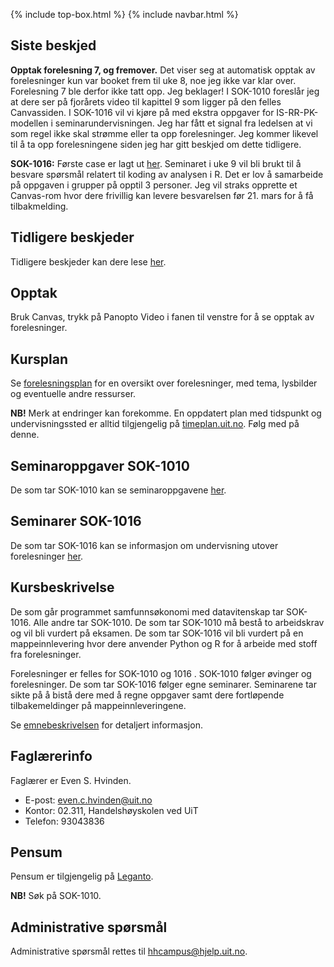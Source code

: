 {% include top-box.html %} <!-- Kode for å inkludere boksen på toppen av siden. Se _config.yml for å gjøre endringer. -->
{% include navbar.html %} <!-- Kode for navigasjonsmeny. Se navbar.html for å gjøre endringer. -->
<!-- Gjør endringer under her -->

## Siste beskjed

**Opptak forelesning 7, og fremover.** Det viser seg at automatisk opptak av forelesninger kun var booket frem til uke 8, noe jeg ikke var klar over. Forelesning 7 ble derfor ikke tatt opp. Jeg beklager! I SOK-1010 foreslår jeg at dere ser på fjorårets video til kapittel 9 som ligger på den felles Canvassiden. I SOK-1016 vil vi kjøre på med ekstra oppgaver for IS-RR-PK-modellen i seminarundervisningen. Jeg har fått et signal fra ledelsen at vi som regel ikke skal strømme eller ta opp forelesninger. Jeg kommer likevel til å ta opp forelesningene siden jeg har gitt beskjed om dette tidligere. 

**SOK-1016:** Første case er lagt ut [her](seminarplan.md). Seminaret i uke 9 vil bli brukt til å besvare spørsmål relatert til koding av analysen i R. Det er lov å samarbeide på oppgaven i grupper på opptil 3 personer. Jeg vil straks opprette et Canvas-rom hvor dere frivillig kan levere besvarelsen før 21. mars for å få tilbakmelding.    

## Tidligere beskjeder

Tidligere beskjeder kan dere lese [her](beskjeder.md).

## Opptak

Bruk Canvas, trykk på Panopto Video i fanen til venstre for å se opptak av forelesninger. 

## Kursplan

Se [forelesningsplan](forelesningsplan.md) for en oversikt over forelesninger, med tema, lysbilder og eventuelle andre ressurser. 

**NB!** Merk at endringer kan forekomme. En oppdatert plan med tidspunkt og undervisningssted er alltid tilgjengelig på [timeplan.uit.no](timeplan.uit.no). Følg med på denne.   

## Seminaroppgaver SOK-1010

De som tar SOK-1010 kan se seminaroppgavene [her](seminaroppgaver.md).

## Seminarer SOK-1016

De som tar SOK-1016 kan se informasjon om undervisning utover forelesninger [her](seminarplan.md).


## Kursbeskrivelse
De som går programmet samfunnsøkonomi med datavitenskap tar SOK-1016. Alle andre tar SOK-1010. De som tar SOK-1010 må bestå to arbeidskrav og vil bli vurdert på eksamen. De som tar SOK-1016 vil bli vurdert på en mappeinnlevering hvor dere anvender Python og R for å arbeide med stoff fra forelesninger. 

Forelesninger er felles for SOK-1010 og 1016 . SOK-1010 følger øvinger og forelesninger. De som tar SOK-1016 følger egne seminarer. Seminarene tar sikte på å bistå dere med å regne oppgaver samt dere fortløpende tilbakemeldinger på mappeinnleveringene.  

Se [emnebeskrivelsen](https://uit.no/utdanning/emner/emne/743171/sok-1016) for detaljert informasjon. 

## Faglærerinfo

Faglærer er Even S. Hvinden. 

- E-post: [even.c.hvinden@uit.no](mailto:even.c.hvinden@uit.no)
- Kontor: 02.311, Handelshøyskolen ved UiT
- Telefon: 93043836

## Pensum

Pensum er tilgjengelig på [Leganto](https://bibsys-c.alma.exlibrisgroup.com/leganto/readinglist/searchlists). 

**NB!** Søk på SOK-1010. 

## Administrative spørsmål

Administrative spørsmål rettes til [hhcampus@hjelp.uit.no](mailto:hhcampus@hjelp.uit.no). 
